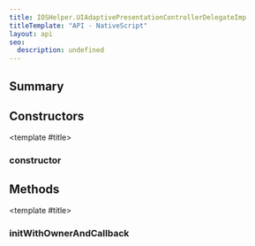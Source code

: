 ```yaml
---
title: IOSHelper.UIAdaptivePresentationControllerDelegateImp
titleTemplate: "API - NativeScript"
layout: api
seo:
  description: undefined
---
```


<!-- This page is auto generated, do not edit manually. -->
<!-- Run "yarn generate:api-docs" to regenerate -->

<script setup lang="ts">
  import { provide } from "vue";
  import API_DATA from "./IOSHelper-UIAdaptivePresentationControllerDelegateImp.data.json";
  
  provide('API_DATA', API_DATA);
</script>

<APIRefHierarchy v-once />

## <Heading ignore>Summary</Heading>

<APIRefSummary v-once />

## Constructors

<div class="">

<APIRef for="8327" v-once>

<template #title>

### constructor

</template>

</APIRef>

</div>

## Methods

<div class="isPublic isStatic">

<APIRef for="8323" v-once>

<template #title>

### initWithOwnerAndCallback

</template>

</APIRef>

</div>
